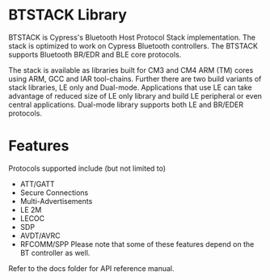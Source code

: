 # BTSTACK Library 
BTSTACK is Cypress's Bluetooth Host Protocol Stack implementation. The stack is optimized to work on Cypress Bluetooth controllers.
The BTSTACK supports Bluetooth BR/EDR and BLE core protocols.

The stack is available as libraries built for CM3 and CM4 ARM (TM) cores using ARM, GCC and IAR tool-chains. Further there are two build variants of stack libraries, LE only and Dual-mode. Applications that use LE can take advantage of reduced size of LE only library and build LE peripheral or even central applications. Dual-mode library supports both LE and BR/EDER protocols.

# Features
Protocols supported include (but not limited to)
 - ATT/GATT
 - Secure Connections
 - Multi-Advertisements
 - LE 2M
 - LECOC
 - SDP
 - AVDT/AVRC
 - RFCOMM/SPP
Please note that some of these features depend on the BT controller as well.

Refer to the docs folder for API reference manual.	
